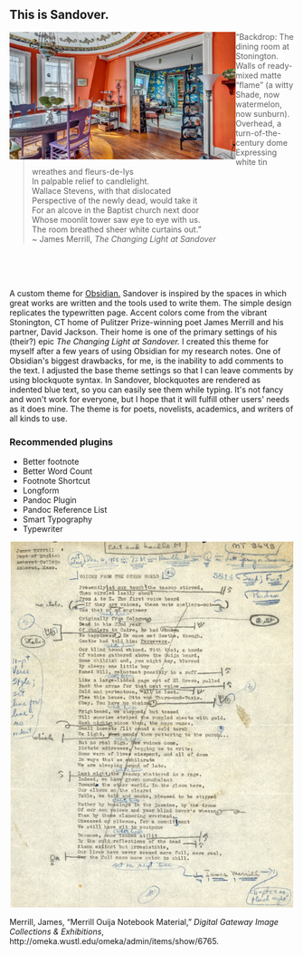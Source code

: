 ## This is Sandover.
<img align="left" width="400" src="images/merrill-jackson-apartment.jpeg">  

>“Backdrop: The dining room at Stonington.  
Walls of ready-mixed matte “flame” (a witty  
Shade, now watermelon, now sunburn).  
Overhead, a turn-of-the-century dome  
Expressing white tin wreathes and fleurs-de-lys  
In palpable relief to candlelight.  
Wallace Stevens, with that dislocated  
Perspective of the newly dead, would take it  
For an alcove in the Baptist church next door  
Whose moonlit tower saw eye to eye with us.  
The room breathed sheer white curtains out.”  
~ James Merrill, _The Changing Light at Sandover_

<br>
<br>
<br>

A custom theme for <a href="https://www.obsidian.md">Obsidian.</a> Sandover is inspired by the spaces in which great works are written and the tools used to write them. The simple design replicates the typewritten page. Accent colors come from the vibrant Stonington, CT home of Pulitzer Prize-winning poet James Merrill and his partner, David Jackson. Their home is one of the primary settings of his (their?) epic *The Changing Light at Sandover.* I created this theme for myself after a few years of using Obsidian for my research notes. One of Obsidian's biggest drawbacks, for me, is the inability to add comments to the text. I adjusted the base theme settings so that I can leave comments by using blockquote syntax. In Sandover, blockquotes are rendered as indented blue text, so you can easily see them while typing. It's not fancy and won't work for everyone, but I hope that it will fulfill other users' needs as it does mine. The theme is for poets, novelists, academics, and writers of all kinds to use.

### Recommended plugins
* Better footnote
* Better Word Count
* Footnote Shortcut
* Longform
* Pandoc Plugin
* Pandoc Reference List
* Smart Typography
* Typewriter

<p align="center">
  <img width="500" src="images/WUSTL-Merrill-MS.jpg">
</p> 
<p>Merrill, James, “Merrill Ouija Notebook Material,” <i>Digital Gateway Image Collections & Exhibitions</i>, http://omeka.wustl.edu/omeka/admin/items/show/6765.</p>
